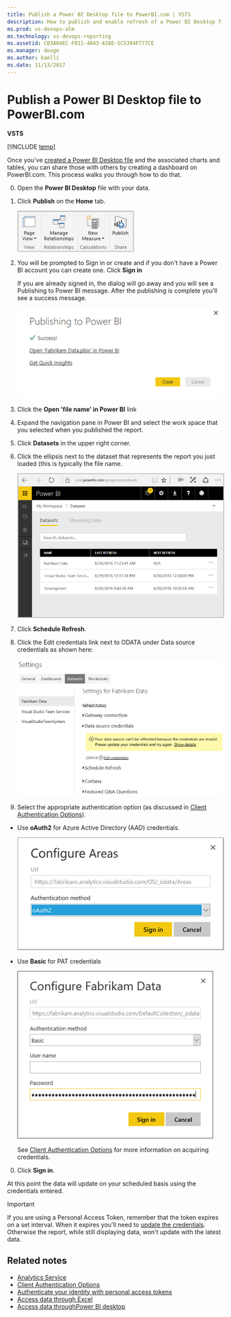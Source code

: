```yaml
---
title: Publish a Power BI Desktop file to PowerBI.com | VSTS  
description: How to publish and enable refresh of a Power BI Desktop file to PowerBI.com that uses the Analytics Service for VSTS 
ms.prod: vs-devops-alm
ms.technology: vs-devops-reporting
ms.assetid: C03A04EC-F011-4043-A38E-5C5394F777CE 
ms.manager: douge
ms.author: kaelli
ms.date: 11/13/2017
---
```


# Publish a Power BI Desktop file to PowerBI.com 

**VSTS**  

[!INCLUDE [temp](../_shared/analytics-preview.md)]

Once you've [created a Power BI Desktop file](access-analytics-power-bi.md) and the associated charts and tables, you can share those with others by creating a dashboard on PowerBI.com. This process walks you through how to do that.

0. Open the **Power BI Desktop** file with your data.  

0. Click **Publish** on the **Home** tab. 

    <img src="_img/publish-1.png" alt="Publish Power BI Desktop file" style="border: 2px solid #C3C3C3;" /> 

0. You will be prompted to Sign in or create and if you don't have a Power BI account you can create one. Click **Sign in**
    
    If you are already signed in, the dialog will go away and you will see a Publishing to Power BI message.
    After the publishing is complete you'll see a success message.

     ![Publishing successful](_img/publish-2.png)

0. Click the **Open 'file name' in Power BI** link

0. Expand the navigation pane in Power BI and select the work space that you selected when you published the report.  

0. Click **Datasets** in the upper right corner.

0.  Click the ellipsis next to the dataset that represents the report you just loaded (this is typically the file name.   

     <img src="_img/publish-3.png" alt="Select the dataset" style="border: 2px solid #C3C3C3;" />

0. Click **Schedule Refresh**.  

0. Click the Edit credentials link next to ODATA under Data source credentials as shown here:

     ![Update odata credentials](_img/publish-4.png)

0. Select the appropriate authentication option (as discussed in [Client Authentication Options](client-authentication-options.md)). 
* Use **oAuth2**  for Azure Active Directory (AAD) credentials.

    <img src="_img/aad-auth-power-bi.png" alt="vt" style="border: 2px solid #C3C3C3;" />
 
* Use **Basic** for PAT credentials   

    ![Enter credentials](_img/publish-5.png)

	See [Client Authentication Options](client-authentication-options.md) for more information on acquiring credentials.  

0. Click **Sign in**.  

At this point the data will update on your scheduled basis using the credentials entered.

>[!IMPORTANT]   
>If you are using a Personal Access Token, remember that the token expires on a set interval. When it expires you'll need to [update the credentials](client-authentication-options.md#update-credentials). Otherwise the report, while still displaying data, won't update with the latest data.



## Related notes

- [Analytics Service](index.md)  
- [Client Authentication Options](client-authentication-options.md)
- [Authenticate your identity with personal access tokens](../../accounts/use-personal-access-tokens-to-authenticate.md)  
- [Access data through Excel](access-analytics-excel.md)  
- [Access data throughPower BI desktop](access-analytics-power-bi.md)  
